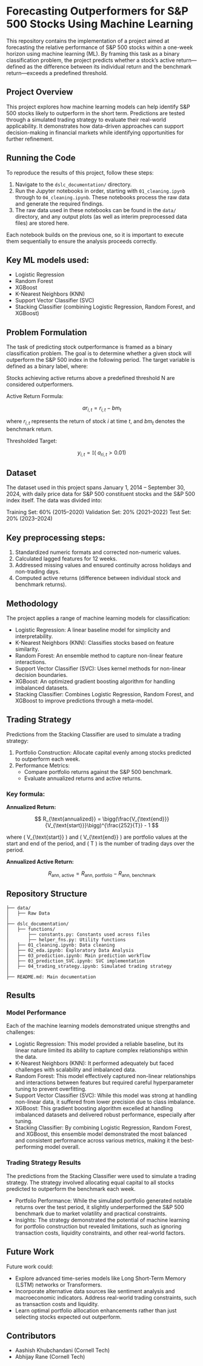 # Forecasting Outperformers for S&P 500 Stocks Using Machine Learning
This repository contains the implementation of a project aimed at forecasting the relative performance of S&P 500 stocks within a one-week horizon using machine learning (ML). By framing this task as a binary classification problem, the project predicts whether a stock’s active return—defined as the difference between its individual return and the benchmark return—exceeds a predefined threshold.

## Project Overview
This project explores how machine learning models can help identify S&P 500 stocks likely to outperform in the short term. Predictions are tested through a simulated trading strategy to evaluate their real-world applicability. It demonstrates how data-driven approaches can support decision-making in financial markets while identifying opportunities for further refinement.

## Running the Code

To reproduce the results of this project, follow these steps:

1. Navigate to the `dslc_documentation/` directory.
2. Run the Jupyter notebooks in order, starting with `01_cleaning.ipynb` through to `04_cleaning.ipynb`. These notebooks process the raw data and generate the required findings.
3. The raw data used in these notebooks can be found in the `data/` directory, and any output plots (as well as interim preprocessed data files) are stored here. 

Each notebook builds on the previous one, so it is important to execute them sequentially to ensure the analysis proceeds correctly.

## Key ML models used:

- Logistic Regression
- Random Forest
- XGBoost
- K-Nearest Neighbors (KNN)
- Support Vector Classifier (SVC)
- Stacking Classifier (combining Logistic Regression, Random Forest, and XGBoost)
## Problem Formulation
The task of predicting stock outperformance is framed as a binary classification problem. The goal is to determine whether a given stock will outperform the S&P 500 index in the following period. The target variable is defined as a binary label, where:

Stocks achieving active returns above a predefined threshold N are considered outperformers.

Active Return Formula:

$$ar_{i,t} = r_{i,t} - bm_t$$

where $r_{i,t}$ represents the return of stock $i$ at time $t$, and $bm_t$ denotes the benchmark return.

Thresholded Target:

$$y_{i,t} = \mathbb I (\  a_{ri,t} > 0.01) $$
## Dataset
The dataset used in this project spans January 1, 2014 – September 30, 2024, with daily price data for S&P 500 constituent stocks and the S&P 500 index itself. The data was divided into:

Training Set: 60% (2015–2020)
Validation Set: 20% (2021–2022)
Test Set: 20% (2023–2024)
## Key preprocessing steps:

1. Standardized numeric formats and corrected non-numeric values.
2. Calculated lagged features for 12 weeks.
3. Addressed missing values and ensured continuity across holidays and non-trading days.
4. Computed active returns (difference between individual stock and benchmark returns).
## Methodology
The project applies a range of machine learning models for classification:

- Logistic Regression: A linear baseline model for simplicity and interpretability.
- K-Nearest Neighbors (KNN): Classifies stocks based on feature similarity.
- Random Forest: An ensemble method to capture non-linear feature interactions.
- Support Vector Classifier (SVC): Uses kernel methods for non-linear decision boundaries.
- XGBoost: An optimized gradient boosting algorithm for handling imbalanced datasets.
- Stacking Classifier: Combines Logistic Regression, Random Forest, and XGBoost to improve predictions through a meta-model.
## Trading Strategy
Predictions from the Stacking Classifier are used to simulate a trading strategy:
1. Portfolio Construction: Allocate capital evenly among stocks predicted to outperform each week.
2. Performance Metrics:
   -  Compare portfolio returns against the S&P 500 benchmark.
   -  Evaluate annualized returns and active returns.
### Key formula:

**Annualized Return:**

$$
R_{\text{annualized}} = \bigg(\frac{V_{\text{end}}}{V_{\text{start}}}\bigg)^{\frac{252}{T}} - 1
$$

where \( V_{\text{start}} \) and \( V_{\text{end}} \) are portfolio values at the start and end of the period, and \( T \) is the number of trading days over the period.

**Annualized Active Return:**

$$
R_{\text{ann, active}} = R_{\text{ann, portfolio}} - R_{\text{ann, benchmark}}
$$

## Repository Structure

```yaml.
├── data/
│   ├── Raw Data 
│
├── dslc_documentation/
│   ├── functions/
│       ├── constants.py: Constants used across files
│       ├── helper_fns.py: Utility functions
│   ├── 01_cleaning.ipynb: Data cleaning
│   ├── 02_eda.ipynb: Exploratory Data Analysis
│   ├── 03_prediction.ipynb: Main prediction workflow
│   ├── 03_prediction_SVC.ipynb: SVC implementation
│   ├── 04_trading_strategy.ipynb: Simulated trading strategy
│
├── README.md: Main documentation
```
## Results
### Model Performance
Each of the machine learning models demonstrated unique strengths and challenges:

- Logistic Regression: This model provided a reliable baseline, but its linear nature limited its ability to capture complex relationships within the data.
- K-Nearest Neighbors (KNN): It performed adequately but faced challenges with scalability and imbalanced data.
- Random Forest: This model effectively captured non-linear relationships and interactions between features but required careful hyperparameter tuning to prevent overfitting.
- Support Vector Classifier (SVC): While this model was strong at handling non-linear data, it suffered from lower precision due to class imbalance.
- XGBoost: This gradient boosting algorithm excelled at handling imbalanced datasets and delivered robust performance, especially after tuning.
- Stacking Classifier: By combining Logistic Regression, Random Forest, and XGBoost, this ensemble model demonstrated the most balanced and consistent performance across various metrics, making it the best-performing model overall.
### Trading Strategy Results
The predictions from the Stacking Classifier were used to simulate a trading strategy. The strategy involved allocating equal capital to all stocks predicted to outperform the benchmark each week.

- Portfolio Performance: While the simulated portfolio generated notable returns over the test period, it slightly underperformed the S&P 500 benchmark due to market volatility and practical constraints.
- Insights: The strategy demonstrated the potential of machine learning for portfolio construction but revealed limitations, such as ignoring transaction costs, liquidity constraints, and other real-world factors.
## Future Work
Future work could:
- Explore advanced time-series models like Long Short-Term Memory (LSTM) networks or Transformers.
- Incorporate alternative data sources like sentiment analysis and macroeconomic indicators.
Address real-world trading constraints, such as transaction costs and liquidity. 
- Learn optimal portfolio alllocation enhancements rather than just selecting stocks expected out outperform. 
## Contributors
- Aashish Khubchandani (Cornell Tech)
- Abhijay Rane (Cornell Tech)
